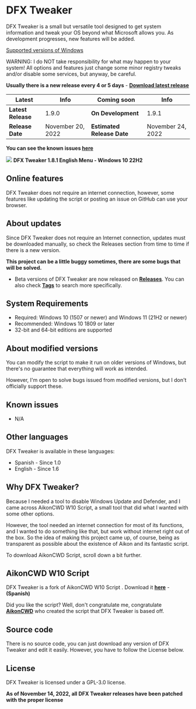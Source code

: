 # DFX Tweaker
DFX Tweaker is a small but versatile tool designed to get system information and tweak your OS beyond what Microsoft allows you. As development progresses, new features will be added.

[Supported versions of Windows](https://github.com/ivandfx/DFXTweaker#system-requirements)

WARNING: I do NOT take responsibility for what may happen to your system! All options and features just change some minor registry tweaks and/or disable some services, but anyway, be careful.

**Usually there is a new release every 4 or 5 days** - [**Download latest release**](https://github.com/ivandfx/DFXTweaker/releases/download/1.9.0/DFXTweaker1.9.0.vbs)

|Latest|Info|Coming soon|Info|
|---|---|---|---|
|**Latest Release**|1.9.0|**On Development**|1.9.1|
|**Release Date**|November 20, 2022|**Estimated Release Date**|November 24, 2022|

**You can see the known issues [**here**](https://github.com/ivandfx/DFXTweaker#known-issues)**

![](https://blogger.googleusercontent.com/img/b/R29vZ2xl/AVvXsEh8rCCecBvz-pYk1KfrXoIJZ2ApI8WjkqqI30CAt2AsgBu1OhZ_58-CQi1kMf8M8VHRGz6uXtKZ1HOkybioVaiIE0MWYpaYv7xkLRc0kh5EYu0ixMUzncGXAPgWpXcmWR0Mci9cCpQUVRAUhQpDjE8zbNM5u6zBcMpLXLA9jSTMJOuvUgIPpA9RB-DMNA/s979/Sin%20t%C3%ADtulo.png)
**DFX Tweaker 1.8.1 English Menu - Windows 10 22H2**

## Online features
DFX Tweaker does not require an internet connection, however, some features like updating the script or posting an issue on GitHub can use your browser.

## About updates
Since DFX Tweaker does not require an Internet connection, updates must be downloaded manually, so check the Releases section from time to time if there is a new version.

**This project can be a little buggy sometimes, there are some bugs that will be solved.**
- Beta versions of DFX Tweaker are now released on [**Releases**](https://github.com/ivandfx/DFXTweaker/releases). You can also check [**Tags**](https://github.com/ivandfx/DFXTweaker/tags) to search more specifically.


## System Requirements
- Required: Windows 10 (1507 or newer) and Windows 11 (21H2 or newer)
- Recommended: Windows 10 1809 or later
- 32-bit and 64-bit editions are supported

## About modified versions
You can modify the script to make it run on older versions of Windows, but there's no guarantee that everything will work as intended.

However, I'm open to solve bugs issued from modified versions, but I don't officially support these.

## Known issues
- N/A

## Other languages
DFX Tweaker is available in these languages:
- Spanish - Since 1.0
- English - Since 1.6

## Why DFX Tweaker?
Because I needed a tool to disable Windows Update and Defender, and I came across AikonCWD W10 Script, a small tool that did what I wanted with some other options.

However, the tool needed an internet connection for most of its functions, and I wanted to do something like that, but work without internet right out of the box. So the idea of making this project came up, of course, being as transparent as possible about the existence of Aikon and its fantastic script.

To download AikonCWD Script, scroll down a bit further.

## AikonCWD W10 Script
DFX Tweaker is a fork of AikonCWD W10 Script . Download it [**here**](https://github.com/aikoncwd/win10script) - **(Spanish)**

Did you like the script? Well, don't congratulate me, congratulate [**AikonCWD**](https://github.com/aikoncwd) who created the script that DFX Tweaker is based off.

## Source code
There is no source code, you can just download any version of DFX Tweaker and edit it easily. However, you have to follow the License below.

## License
DFX Tweaker is licensed under a GPL-3.0 license.

**As of November 14, 2022, all DFX Tweaker releases have been patched with the proper license**
